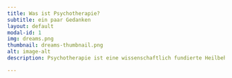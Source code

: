 ```yaml
---
title: Was ist Psychotherapie?
subtitle: ein paar Gedanken
layout: default
modal-id: 1
img: dreams.png
thumbnail: dreams-thumbnail.png
alt: image-alt
description: Psychotherapie ist eine wissenschaftlich fundierte Heilbehandlung für leidvolles Erleben. Dabei kommt es im Idealfall zu einer neuen Erfahrung im Kontakt. Verzerrungen des Nervensystems können dadurch losgelassen werden, wodurch Körper und Geist mehr Ruhe erfahren.

---
```


